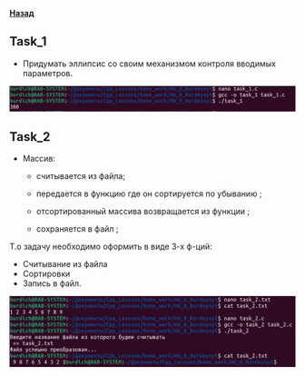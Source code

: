 [**Назад**](https://github.com/BurdichxD4r/Cpp_Lessons/tree/master#course-ccqt)
## Task_1

- Придумать эллипсис со своим механизмом контроля вводимых параметров.

<img src="jpg/1.png">

## Task_2

- Массив:
    - считывается из файла;
    
    - передается в функцию где он сортируется по убыванию ;

    - отсортированный массива возвращается из функции ;
    
    - сохраняется в файл ;

Т.о задачу необходимо оформить в виде 3-х ф-ций:
- Считывание из файла
- Сортировки
- Запись в файл.

<img src="jpg/2.png">